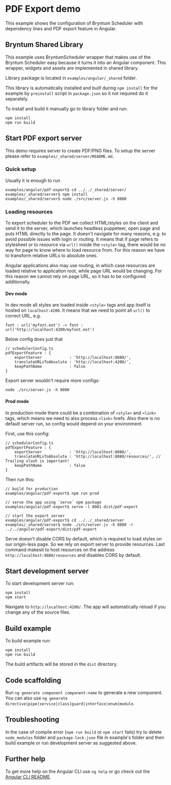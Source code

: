 # PDF Export demo

This example shows the configuration of Bryntum Scheduler with dependency lines and PDF export feature in Angular.

## Bryntum Shared Library
This example uses BryntumScheduler wrapper that makes use of the Bryntum Scheduler easy because it turns it into an Angular component. This wrapper, widgets and assets are implemented in shared library.
 
Library package is located in `examples/angular/_shared` folder. 

This library is automatically installed and built during `npm install` for the example by `preinstall` script in `package.json` so it not required do it separately.    

To install and build it manually go to library folder and run:

```
npm install
npm run build
```

## Start PDF export server

This demo requires server to create PDF/PNG files. To setup the server please refer to 
`examples/_shared/server/README.md`.

### Quick setup

Usually it is enough to run
```
examples/angular/pdf-export$ cd ../../_shared/server/
examples/_shared/server$ npm install
examples/_shared/server$ node ./src/server.js -h 8080
```

### Loading resources

To export scheduler to the PDF we collect HTML/styles on the client and send it to the server, which
launches headless puppeteer, open page and puts HTML directly to the page. It doesn't navigate for many
reasons, e.g. to avoid possible issues with login or routing. It means that if page refers to stylesheet or to resource via
`url()` inside the `<style>` tag, there would be no way for page to know where to load resource from.
For this reason we have to transform relative URLs to absolute ones.

Angular applications also may use routing, in which case resources are loaded relative to application root, while page URL
would be changing. For this reason we cannot rely on page URL, so it has to be configured additionally.

#### Dev mode
In dev mode all styles are loaded inside `<style>` tags and app itself is hosted on `localhost:4200`. It means that we need
to point all `url()` to correct URL, e.g.
``` 
font : url('myfont.eot') -> font : url('http://localhost:4200/myfont.eot')
```

Below config does just that
```
// schedulerConfig.ts
pdfExportFeature : {
    exportServer            : 'http://localhost:8080/',
    translateURLsToAbsolute : 'http://localhost:4200/',
    keepPathName            : false
}
```

Export server wouldn't require more configs:
```
node ./src/server.js -h 8080
```

#### Prod mode
In production mode there could be a combination of `<style>` and `<link>` tags, which means we need to also process `<link>`
hrefs. Also there is no default server run, so config would depend on your environment. 

First, use this config:
```
// schedulerConfig.ts
pdfExportFeature : {
    exportServer            : 'http://localhost:8080/',
    translateURLsToAbsolute : 'http://localhost:8080/resources/', // Trailing slash is important!
    keepPathName            : false
}
```

Then run this:

```
// build for production
examples/angular/pdf-export$ npm run prod

// serve the app using `serve` npm package
examples/angular/pdf-export$ serve -l 8081 dist/pdf-export

// start the export server
examples/angular/pdf-export$ cd ../../_shared/server
examples/_shared/server$ node ./src/server.js -h 8080 -r ../../angular/pdf-export/dist/pdf-export
```

Serve doesn't disable CORS by default, which is required to load styles on our origin-less page. So we
rely on export server to provide resources. Last command makesit to host resources on the
address `http://localhost:8080/resources` and disables CORS by default.
 

## Start development server

To start development server run: 

```
npm install
npm start
``` 

Navigate to `http://localhost:4200/`. The app will automatically reload if you change any of the source files.

## Build example

To build example run:

```
npm install
npm run build
```

 The build artifacts will be stored in the `dist` directory.

## Code scaffolding

Run `ng generate component component-name` to generate a new component. You can also use `ng generate directive|pipe|service|class|guard|interface|enum|module`.

## Troubleshooting

In the case of compile error (`npm run build` or `npm start` fails) try to delete `node_modules` folder and `package-lock.json` file in example's folder and then build example or run development server as suggested above.

## Further help

To get more help on the Angular CLI use `ng help` or go check out the [Angular CLI README](https://github.com/angular/angular-cli/blob/master/README.md).
